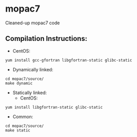 # mopac7
Cleaned-up mopac7 code

## Compilation Instructions:
* CentOS:
```
yum install gcc-gfortran libgfortran-static glibc-static
```
* Dynamically linked:
```
cd mopac7/source/
make dynamic
```

* Statically linked:
  * CentOS:
```
yum install libgfortran-static glibc-static
```
  * Common:
```
cd mopac7/source/
make static
```
